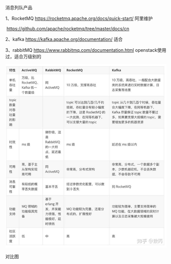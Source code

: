 消息列队产品

1、RocketMQ  https://rocketmq.apache.org/docs/quick-start/  阿里维护

​             https://github.com/apache/rocketmq/tree/master/docs/cn

2、kafka    https://kafka.apache.org/documentation/          适合

3、rabbitMQ   https://www.rabbitmq.com/documentation.html   openstack使用过，适合万级别的

![img](消息列队.assets/v2-8234b69f5e46550bc5d95db96251d8b6_720w.jpg)

对比图

